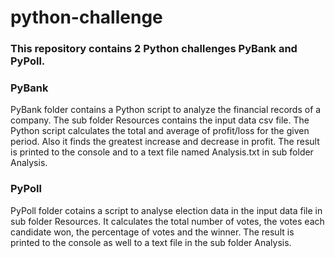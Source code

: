 # python-challenge
### This repository contains 2 Python challenges PyBank and PyPoll.
### PyBank
PyBank folder contains a Python script to analyze the financial records of a company. The sub folder Resources contains the input data csv file. The Python script calculates the total and average of profit/loss for the given period. Also it finds the greatest increase and decrease in profit. The result is printed to the console and to a text file named Analysis.txt in sub folder Analysis. 

### PyPoll
PyPoll folder cotains a script to analyse election data in the input data file in sub folder Resources. It calculates the total number of votes, the votes each candidate won, the percentage of votes and the winner. The result is printed to the console as well to a text file in the sub folder Analysis.